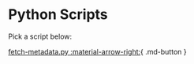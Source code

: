 # Python Scripts

Pick a script below:

[fetch-metadata.py :material-arrow-right:](fetch-metadata.md){ .md-button }
